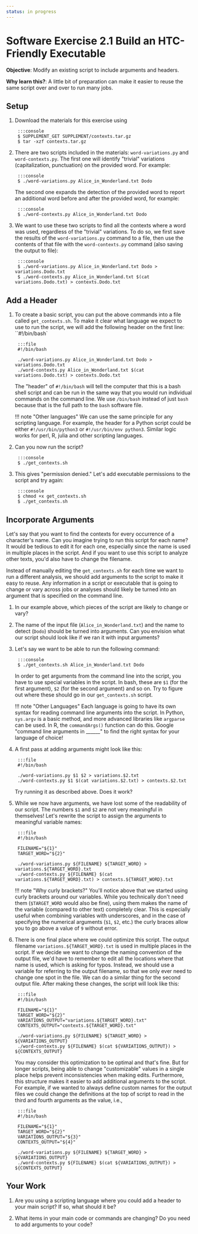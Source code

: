 ```yaml
---
status: in progress
---
```


<style type="text/css"> pre em { font-style: normal; background-color: yellow; } pre strong { font-style: normal; font-weight: bold; color: \#008; } </style>

Software Exercise 2.1 Build an HTC-Friendly Executable
============================================================

**Objective**: Modify an existing script to include arguments and headers. 

**Why learn this?**: A little bit of preparation can make it easier to reuse the 
same script over and over to run many jobs. 

Setup
-------

1. Download the materials for this exercise using

		:::console
		$ SUPPLEMENT_GET SUPPLEMENT/contexts.tar.gz
		$ tar -xzf contexts.tar.gz

1. There are two scripts included in the materials: `word-variations.py` and `word-contexts.py`.
The first one will identify "trivial" variations (capitalization, punctuation) on the provided word.
For example:

		:::console
		$ ./word-variations.py Alice_in_Wonderland.txt Dodo

	The second one expands the detection of the provided word to report an additional word before
	and after the provided word, for example:

		:::console
		$ ./word-contexts.py Alice_in_Wonderland.txt Dodo

1. We want to use these two scripts to find all the contexts where a word was used, regardless of
the "trivial" variations. To do so, we first save the results of the `word-variations.py` command
to a file, then use the contents of that file with the `word-contexts.py` command (also saving the
output to file):

		:::console
		$ ./word-variations.py Alice_in_Wonderland.txt Dodo > variations.Dodo.txt
		$ ./word-contexts.py Alice_in_Wonderland.txt $(cat variations.Dodo.txt) > contexts.Dodo.txt

Add a Header
----------

1. To create a basic script, you can put the above commands into a file 
called `get_contexts.sh`. To make it clear what language we expect to use to 
run the script, we will add the following header on the first line: ``#!/bin/bash`

		:::file
		#!/bin/bash
		
		./word-variations.py Alice_in_Wonderland.txt Dodo > variations.Dodo.txt
		./word-contexts.py Alice_in_Wonderland.txt $(cat variations.Dodo.txt) > contexts.Dodo.txt


	The "header" of `#!/bin/bash` will tell the computer that this is a bash shell script 
	and can be run in the same way that  you would run individual commands on the command line. 
	We use `/bin/bash` instead of just `bash` because that is the full path to the `bash` 
	software file.

    !!! note "Other languages"
		We can use the same principle for any scripting language. For example, the header for a Python script 
		could be either `#!/usr/bin/python3` or `#!/usr/bin/env python3`. Similar logic works 
		for perl, R, julia and other scripting languages. 

1. Can you now run the script? 

		:::console
		$ ./get_contexts.sh

1. This gives "permission denied." Let's add executable permissions to the script 
and try again: 

		:::console
		$ chmod +x get_contexts.sh
		$ ./get_contexts.sh

Incorporate Arguments
----------

Let's say that you want to find the contexts for every occurrence of a character's name.
Can you imagine trying to run this script for each name? It would be tedious
to edit it for each one, especially since the name is used in multiple places in the script. 
And if you want to use this script to analyze other texts, you'd also have to change the filename.

Instead of manually editing the `get_contexts.sh` for each time we want to run a different analysis,
we should add arguments to the script to make it easy to reuse. 
Any information in a script or executable that is going to change or vary across 
jobs or analyses should likely be turned into an argument that is specified on the command line. 

1. In our example above, which pieces of the script are likely to change or vary? 

1. The name of the input file (`Alice_in_Wonderland.txt`) and the name to detect (`Dodo`) should 
be turned into arguments. Can you envision what our script should look like if we ran it 
with input arguments? 

1. Let's say we want to be able to run the following command: 

		:::console
		$ ./get_contexts.sh Alice_in_Wonderland.txt Dodo

	In order to get arguments from the command line into the script, you have 
	to use special variables in the script. In bash, these are `$1` (for the first 
	argument), `$2` (for the second argument) and so on. Try to figure out where 
	these should go in our `get_contexts.sh` script. 

    !!! note "Other Languages"
		Each language is going to have its own syntax for reading command line 
		arguments into the script. In Python, `sys.argv` is a basic method, and more 
		advanced libraries like `argparse` can be used. In R, the `commandArgs()` function 
		can do this. Google "command line arguments in ______" to find the right 
		syntax for your language of choice!

1. A first pass at adding arguments might look like this: 

		:::file
		#!/bin/bash
		
		./word-variations.py $1 $2 > variations.$2.txt
		./word-contexts.py $1 $(cat variations.$2.txt) > contexts.$2.txt
		
	Try running it as described above. Does it work? 

1. While we now have arguments, we have lost some of the readability of our script. The 
numbers `$1` and `$2` are not very meaningful in themselves! Let's rewrite the script to 
assign the arguments to meaningful variable names: 

		:::file
		#!/bin/bash
		
		FILENAME="${1}"
		TARGET_WORD="${2}"

		./word-variations.py ${FILENAME} ${TARGET_WORD} > variations.${TARGET_WORD}.txt
		./word-contexts.py ${FILENAME} $(cat variations.${TARGET_WORD}.txt) > contexts.${TARGET_WORD}.txt

    !!! note "Why curly brackets?"
        You'll notice above that we started using curly brackets around our variables. 
        While you technically don't need them (`$TARGET_WORD` would also be fine), using 
        them makes the name of the variable (compared to other text) completely clear. 
        This is especially useful when combining variables with underscores, and in the
		case of specifying the numerical arguments (`$1`, `$2`, etc.) the curly braces
		allow you to go above a value of `9` without error.

1. There is one final place where we could optimize this script. The output filename
`variations.${TARGET_WORD}.txt` is used in multiple places in the script. If we decide we
want to change the naming convention of the output file, we'd have to remember to edit 
all the locations where that name is used, which is asking for typos. Instead, we 
should use a variable for referring to the output filename, so that we only ever need to change
one spot in the file. We can do a similar thing for the second output file.
After making these changes, the script will look like this: 

		:::file
		#!/bin/bash
		
		FILENAME="${1}"
		TARGET_WORD="${2}"
		VARIATIONS_OUTPUT="variations.${TARGET_WORD}.txt"
		CONTEXTS_OUTPUT="contexts.${TARGET_WORD}.txt"

		./word-variations.py ${FILENAME} ${TARGET_WORD} > ${VARIATIONS_OUTPUT}
		./word-contexts.py ${FILENAME} $(cat ${VARIATIONS_OUTPUT}) > ${CONTEXTS_OUTPUT}

	You may consider this optimization to be optimal and that's fine. But for longer scripts,
	being able to change "customizable" values in a single place helps prevent inconsistencies
	when making edits. Furthermore, this structure makes it easier to add additional arguments
	to the script. For example, if we wanted to always define custom names for the output files
	we could change the definitions at the top of script to read in the third and fourth arguments
	as the value, i.e.,

		:::file
		#!/bin/bash
		
		FILENAME="${1}"
		TARGET_WORD="${2}"
		VARIATIONS_OUTPUT="${3}"
		CONTEXTS_OUTPUT="${4}"

		./word-variations.py ${FILENAME} ${TARGET_WORD} > ${VARIATIONS_OUTPUT}
		./word-contexts.py ${FILENAME} $(cat ${VARIATIONS_OUTPUT}) > ${CONTEXTS_OUTPUT}

Your Work
----------

1. Are you using a scripting language where you could add a header to your main script? 
If so, what should it be? 

1. What items in your main code or commands are changing? Do you need to add arguments 
to your code? 

